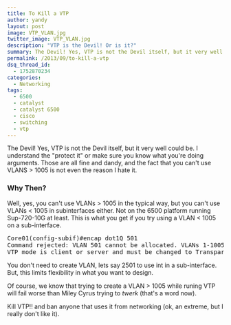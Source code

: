 ```yaml
---
title: To Kill a VTP
author: yandy
layout: post
image: VTP_VLAN.jpg
twitter_image: VTP_VLAN.jpg
description: "VTP is the Devil! Or is it?"
summary: The Devil! Yes, VTP is not the Devil itself, but it very well could be. I understand the "protect it" or make sure you know what you're doing arguments. Those are all fine and dandy, and the fact that you can't use VLANS > 1005 is not even the reason I hate it...
permalink: /2013/09/to-kill-a-vtp
dsq_thread_id:
  - 1752870234
categories:
  - Networking
tags:
  - 6500
  - catalyst
  - catalyst 6500
  - cisco
  - switching
  - vtp
---
```

The Devil! Yes, VTP is not the Devil itself, but it very well could be. I understand the "protect it" or make sure you know what you're doing arguments. Those are all fine and dandy, and the fact that you can't use VLANS > 1005 is not even the reason I hate it.

### Why Then?

Well, yes, you can't use VLANs > 1005 in the typical way, but you can't use VLANs < 1005 in subinterfaces either. Not on the 6500 platform running Sup-720-10G at least. This is what you get if you try using a VLAN < 1005 on a sub-interface.

<pre lang="shell">Core01(config-subif)#encap dot1Q 501
Command rejected: VLAN 501 cannot be allocated. VLANs 1-1005 are VTP VLANs
VTP mode is client or server and must be changed to Transparent/Off to use VLANs 1-1005
</pre>

You don't need to create VLAN, lets say 2501 to use int in a sub-interface. But, this limits flexibility in what you want to design. 

Of course, we know that trying to create a VLAN > 1005 while runing VTP will fail worse than Miley Cyrus trying to *twerk* (that's a word now). 

Kill VTP!! and ban anyone that uses it from networking (ok, an extreme, but I really don't like it).